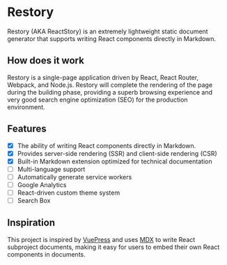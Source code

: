 # Restory

Restory (AKA ReactStory) is an extremely lightweight static document generator that supports writing React components directly in Markdown.

## How does it work

Restory is a single-page application driven by React, React Router, Webpack, and Node.js. Restory will complete the rendering of the page during the building phase, providing a superb browsing experience and very good search engine optimization (SEO) for the production environment.

## Features

* [x] The ability of writing React components directly in Markdown.
* [x] Provides server-side rendering (SSR) and client-side rendering (CSR)
* [x] Built-in Markdown extension optimized for technical documentation
* [ ] Multi-language support
* [ ] Automatically generate service workers
* [ ] Google Analytics
* [ ] React-driven custom theme system
* [ ] Search Box

## Inspiration

This project is inspired by [VuePress](https://vuepress.vuejs.org) and uses [MDX](https://github.com/mdx-js/mdx) to write React subproject documents, making it easy for users to embed their own React components in documents.
